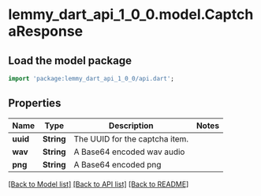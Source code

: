# lemmy_dart_api_1_0_0.model.CaptchaResponse

## Load the model package
```dart
import 'package:lemmy_dart_api_1_0_0/api.dart';
```

## Properties
Name | Type | Description | Notes
------------ | ------------- | ------------- | -------------
**uuid** | **String** | The UUID for the captcha item. | 
**wav** | **String** | A Base64 encoded wav audio | 
**png** | **String** | A Base64 encoded png | 

[[Back to Model list]](../README.md#documentation-for-models) [[Back to API list]](../README.md#documentation-for-api-endpoints) [[Back to README]](../README.md)


